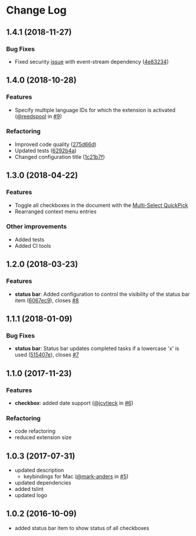 # Change Log
## 1.4.1 (2018-11-27)
### Bug Fixes
- Fixed security [issue](https://github.com/dominictarr/event-stream/issues/116) with event-stream dependency ([4e83234](https://github.com/PKief/vscode-markdown-checkbox/commit/4e83234))

## 1.4.0 (2018-10-28)
### Features
- Specify multiple language IDs for which the extension is activated ([@reedspool](https://github.com/reedspool) in [#9](https://github.com/PKief/vscode-markdown-checkbox/pull/9))

### Refactoring
- Improved code quality ([275d66d](https://github.com/PKief/vscode-markdown-checkbox/commit/275d66d))
- Updated tests ([6292b4a](https://github.com/PKief/vscode-markdown-checkbox/commit/6292b4a))
- Changed configuration title ([1c21b7f](https://github.com/PKief/vscode-markdown-checkbox/commit/1c21b7f))

## 1.3.0 (2018-04-22)
### Features
- Toggle all checkboxes in the document with the [Multi-Select QuickPick](https://github.com/PKief/vscode-markdown-checkbox/blob/master/README.md#pick-checkboxes)
- Rearranged context menu entries

### Other improvements
- Added tests
- Added CI tools

## 1.2.0 (2018-03-23)
### Features
- **status bar**: Added configuration to control the visibility of the status bar item ([6067ec9](https://github.com/PKief/vscode-markdown-checkbox/commit/6067ec9)), closes [#8](https://github.com/PKief/vscode-markdown-checkbox/issues/8)

## 1.1.1 (2018-01-09)
### Bug Fixes
- **status bar**: Status bar updates completed tasks if a lowercase 'x' is used ([515407e](https://github.com/PKief/vscode-markdown-checkbox/commit/515407e)), closes [#7](https://github.com/PKief/vscode-markdown-checkbox/issues/7)

## 1.1.0 (2017-11-23)
### Features
- **checkbox**: added date support ([@jcvtieck](https://github.com/jcvtieck) in [#6](https://github.com/PKief/vscode-markdown-checkbox/pull/6))

### Refactoring
- code refactoring
- reduced extension size

## 1.0.3 (2017-07-31)
- updated description
    - keybindings for Mac ([@mark-anders](https://github.com/mark-anders) in [#5](https://github.com/PKief/vscode-markdown-checkbox/pull/5))
- updated dependencies
- added tslint
- updated logo

## 1.0.2 (2016-10-09)
- added status bar item to show status of all checkboxes